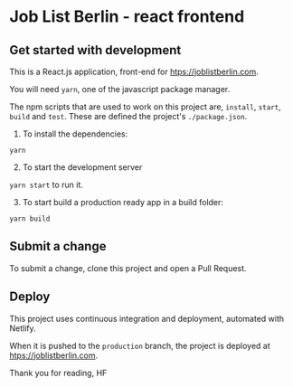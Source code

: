 # Job List Berlin - react frontend


## Get started with development

This is a React.js application, front-end for [htps://joblistberlin.com](https://joblistberlin.com).

You will need `yarn`, one of the javascript package manager.

The npm scripts that are used to work on this project are, `install`, `start`,
`build` and `test`. These are defined the project's `./package.json`.

1. To install the dependencies:

`yarn`

2. To start the development server

`yarn start` to run it.

3. To start build a production ready app in a build folder:

`yarn build`


## Submit a change

To submit a change, clone this project and open a Pull Request.

## Deploy

This project uses continuous integration and deployment, automated
with Netlify.

When it is pushed to the `production` branch, the project is deployed
at [htps://joblistberlin.com](https://joblistberlin.com).

Thank you for reading,
HF
